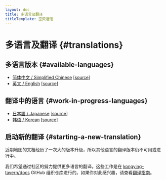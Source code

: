 ```yaml
---
layout: doc
title: 多语言及翻译
titleTemplate: 空荧酒馆
---
```


# 多语言及翻译 {#translations}

## 多语言版本 {#available-languages}

- [简体中文 / Simplified Chinese](index.md) [[source](https://github.com/kongying-tavern/docs/tree/next/src/)]
- [英文 / English](./en/index.md) [[source](https://github.com/kongying-tavern/docs/tree/next/src/en)]

## 翻译中的语言 {#work-in-progress-languages}

- [日本語 / Japanese](./ja/index.md) [[source](https://github.com/kongying-tavern/docs/tree/next/src/ja)]
- [韩语 / Korean](./ko/index.md) [[source](https://github.com/kongying-tavern/docs/tree/next/src/kr)]

## 启动新的翻译 {#starting-a-new-translation}

近期地图的文档经历了一次大的版本升级，所以其他语言的翻译版本仍不可用或进行中。

我们希望通过社区的努力提供更多语言的翻译。这些工作是在 [kongying-tavern/docs](https://github.com/kongying-tavern/docs) GitHub 组织仓库进行的。如果你对此感兴趣，请查看[翻译指南](https://github.com/kongying-tavern/docs/blob/next/.github/translation-guide.md)。
